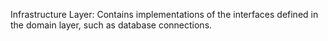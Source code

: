 Infrastructure Layer: Contains implementations of the interfaces defined in the domain layer, such as database connections.